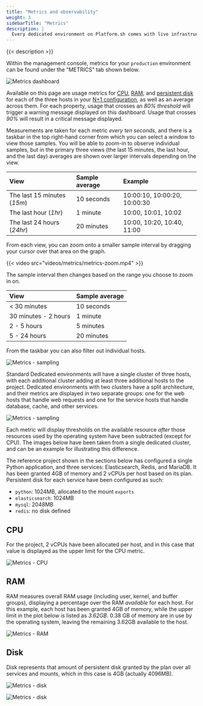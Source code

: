 ```yaml
---
title: "Metrics and observability"
weight: 3
sidebarTitle: "Metrics"
description: |
  Every dedicated environment on Platform.sh comes with live infrastructure metrics, which provide an overview of that environment's resource usage. 
---
```


{{< description >}}

Within the management console, metrics for your `production` environment can be found under the "METRICS" tab shown below.

![Metrics dashboard](/images/management-console/metrics/all.png "0.65")

Available on this page are usage metrics for [CPU](#cpu), [RAM](#ram), and [persistent disk](#disk) for each of the three hosts in your [N+1 configuration](/dedicated/architecture/_index.md), as well as an average across them. For each property, usage that crosses an *80% threshold* will trigger a warning message displayed on this dashboard. Usage that crosses *90%* will result in a critical message displayed. 

Measurements are taken for each metric *every ten seconds*, and there is a taskbar in the top right-hand corner from which you can select a window to view those samples. You will be able to zoom-in to observe individual samples, but in the primary three views (the last 15 minutes, the last hour, and the last day) averages are shown over larger intervals depending on the view.

| View                         | Sample average                    | Example                        |
| :--------------------------- | :-------------------------------- | :----------------------------- | 
| The last 15 minutes (*15m*)  | 10 seconds                        | 10:00:10, 10:00:20, 10:00:30   |
| The last hour (*1hr*)        | 1 minute                          | 10:00, 10:01, 10:02            |
| The last 24 hours (*24hr*)   | 20 minutes                        | 10:00, 10:20, 10:40, 11:00     |

From each view, you can zoom onto a smaller sample interval by dragging your cursor over that area on the graph. 

{{< video src="videos/metrics/metrics-zoom.mp4" >}}

The sample interval then changes based on the range you choose to zoom in on.

| View                         | Sample average                    |
| :--------------------------- | :-------------------------------- |
| < 30 minutes                 | 10 seconds                        |
| 30 minutes - 2 hours         | 1 minute                          |
| 2 - 5 hours                  | 5 minutes                         |
| 5 - 24 hours                 | 20 minutes                        |

From the taskbar you can also filter out individual hosts. 

![Metrics - sampling](/images/management-console/metrics/sampling.png "0.4")

Standard Dedicated environments will have a single cluster of three hosts, with each additional cluster adding at least three additional hosts to the project. Dedicated environments with two clusters have a split architecture, and their metrics are displayed in two separate groups: one for the web hosts that handle web requests and one for the service hosts that handle database, cache, and other services. 

![Metrics - sampling](/images/management-console/metrics/split-arch.png "0.75")

Each metric will display thresholds on the available resource *after* those resources used by the operating system have been subtracted (except for CPU). The images below have been taken from a single dedicated cluster, and can be an example for illustrating this difference. 

The reference project shown in the sections below has configured a single Python application, and three services: Elasticsearch, Redis, and MariaDB. It has been granted 4GB of memory and 2 vCPUs per host based on its plan. Persistent disk for each service have been configured as such:

* `python`: 1024MB, allocated to the mount `exports`
* `elasticsearch`: 1024MB
* `mysql`: 2048MB
* `redis`: no disk defined

## CPU

For the project, 2 vCPUs have been allocated per host, and in this case that value is displayed as the upper limit for the CPU metric. 

![Metrics - CPU](/images/management-console/metrics/cpu.png "0.5")

## RAM

RAM measures overall RAM usage (including user, kernel, and buffer groups), displaying a percentage over the RAM *available* for each host. For this example, each host has been granted 4GB of memory, while the upper limit in the plot below is listed as *3.62GB*. 0.38 GB of memory are in use by the operating system, leaving the remaining 3.62GB available to the host.

![Metrics - RAM](/images/management-console/metrics/ram.png "0.5")

## Disk

Disk represents that amount of persistent disk granted by the plan over all services and mounts, which in this case is 4GB (actually 4096MB). 

![Metrics - disk](/images/management-console/metrics/disk.png)

![Metrics - disk](/images/management-console/metrics/disk-single.png "0.4")
